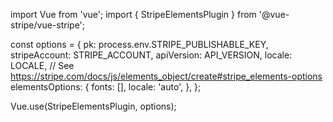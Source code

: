 import Vue from 'vue';
import { StripeElementsPlugin } from '@vue-stripe/vue-stripe';

const options = {
  pk: process.env.STRIPE_PUBLISHABLE_KEY,
  stripeAccount: STRIPE_ACCOUNT,
  apiVersion: API_VERSION,
  locale: LOCALE,
  // See https://stripe.com/docs/js/elements_object/create#stripe_elements-options
  elementsOptions: {
    fonts: [],
    locale: 'auto',
  },
};

Vue.use(StripeElementsPlugin, options);